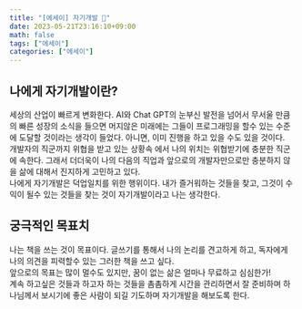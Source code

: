```yaml
---
title: "[에세이] 자기개발 🌟"
date: 2023-05-21T23:16:10+09:00
math: false
tags: ["에세이"]
categories: ["에세이"]
---
```

## 나에게 자기개발이란?
세상의 산업이 빠르게 변화한다. AI와 Chat GPT의 눈부신 발전을 넘어서 무서울 만큼의 빠른 성장의 소식을 들으면 머지않은 미래에는 그들이 프로그래밍을 할수 있는 수준에 도달할 것이라는 생각이 들었다. 아니면, 이미 진행을 하고 있을 수도 있을 것이다.  
개발자의 직군까지 위협을 받고 있는 상황속 에서 나의 위치는 위협받기에 충분한 직군에 속한다. 그래서 더더욱이 나의 다음의 직업과 앞으로의 개발자만으로만 충분하지 않을 삶에 대해서 진지하게 고민하고 있다.  
나에게 자기개발은 덕업일치를 위한 행위이다. 내가 즐거워하는 것들을 찾고, 그것이 수익이 될수 있는 것들을 찾는 것이 자기개발이라고 나는 생각한다.
## 궁극적인 목표치
나는 책을 쓰는 것이 목표이다. 글쓰기를 통해서 나의 논리를 견고하게 하고, 독자에게 나의 의견을 피력할수 있는 그러한 책을 쓰고 싶다.  
앞으로의 목표는 많이 멀수도 있지만, 꿈이 없는 삶은 얼마나 무료하고 심심한가!  
계속 하고싶은 것들과 하고자 하는 것들을 촘촘하게 시간을 관리하면서 잘 준비하며 하나님께서 보시기에 좋은 사람이 되길 기도하며 자기개발을 해보도록 한다.
